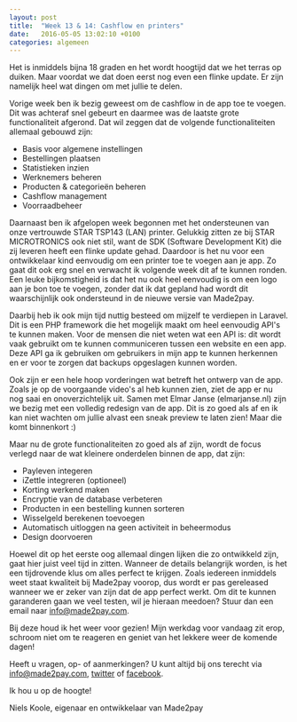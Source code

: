 ```yaml
---
layout: post
title:  "Week 13 & 14: Cashflow en printers"
date:   2016-05-05 13:02:10 +0100
categories: algemeen
---
```

Het is inmiddels bijna 18 graden en het wordt hoogtijd dat we het terras op duiken. Maar voordat we dat doen eerst nog even een flinke update. Er zijn namelijk heel wat dingen om met jullie te delen.

Vorige week ben ik bezig geweest om de cashflow in de app toe te voegen. Dit was achteraf snel gebeurt en daarmee was de laatste grote functionaliteit afgerond. Dat wil zeggen dat de volgende functionaliteiten allemaal gebouwd zijn:

- Basis voor algemene instellingen
- Bestellingen plaatsen
- Statistieken inzien
- Werknemers beheren
- Producten & categorieën beheren
- Cashflow management
- Voorraadbeheer

Daarnaast ben ik afgelopen week begonnen met het ondersteunen van onze vertrouwde STAR TSP143 (LAN) printer. Gelukkig zitten ze bij STAR MICROTRONICS ook niet stil, want de SDK (Software Development Kit) die zij leveren heeft een flinke update gehad. Daardoor is het nu voor een ontwikkelaar kind eenvoudig om een printer toe te voegen aan je app. Zo gaat dit ook erg snel en verwacht ik volgende week dit af te kunnen ronden. Een leuke bijkomstigheid is dat het nu ook heel eenvoudig is om een logo aan je bon toe te voegen, zonder dat ik dat gepland had wordt dit waarschijnlijk ook ondersteund in de nieuwe versie van Made2pay.

Daarbij heb ik ook mijn tijd nuttig besteed om mijzelf te verdiepen in Laravel. Dit is een PHP framework die het mogelijk maakt om heel eenvoudig API's te kunnen maken. Voor de mensen die niet weten wat een API is: dit wordt vaak gebruikt om te kunnen communiceren tussen een website en een app. Deze API ga ik gebruiken om gebruikers in mijn app te kunnen herkennen en er voor te zorgen dat backups opgeslagen kunnen worden.

Ook zijn er een hele hoop vorderingen wat betreft het ontwerp van de app. Zoals je op de voorgaande video's al heb kunnen zien, ziet de app er nu nog saai en onoverzichtelijk uit. Samen met Elmar Janse (elmarjanse.nl) zijn we bezig met een volledig redesign van de app. Dit is zo goed als af en ik kan niet wachten om jullie alvast een sneak preview te laten zien! Maar die komt binnenkort :)

Maar nu de grote functionaliteiten zo goed als af zijn, wordt de focus verlegd naar de wat kleinere onderdelen binnen de app, dat zijn:

- Payleven integeren
- iZettle integreren (optioneel)
- Korting werkend maken
- Encryptie van de database verbeteren
- Producten in een bestelling kunnen sorteren
- Wisselgeld berekenen toevoegen
- Automatisch uitloggen na geen activiteit in beheermodus
- Design doorvoeren

Hoewel dit op het eerste oog allemaal dingen lijken die zo ontwikkeld zijn, gaat hier juist veel tijd in zitten. Wanneer de details belangrijk worden, is het een tijdrovende klus om alles perfect te krijgen. Zoals iedereen inmiddels weet staat kwaliteit bij Made2pay voorop, dus wordt er pas gereleased wanneer we er zeker van zijn dat de app perfect werkt. Om dit te kunnen garanderen gaan we veel testen, wil je hieraan meedoen? Stuur dan een email naar info@made2pay.com.

Bij deze houd ik het weer voor gezien! Mijn werkdag voor vandaag zit erop, schroom niet om te reageren en geniet van het lekkere weer de komende dagen!


Heeft u vragen, op- of aanmerkingen? U kunt altijd bij ons terecht via [info@made2pay.com](mailto:info@made2pay.com "email"), [twitter](https://twitter.com/made2pay "@made2pay") of [facebook](https://www.facebook.com/made2pay "Made2pay").

Ik hou u op de hoogte!

Niels Koole, eigenaar en ontwikkelaar van Made2pay
